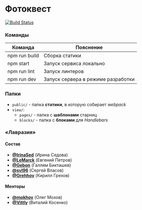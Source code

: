 # Фотоквест

[![Build Status](https://travis-ci.org/urfu-2016/team3.svg?branch=master)](https://travis-ci.org/urfu-2016/team3)

### Команды

| Команда | Пояснение |
| ------------- | ------------- |
| npm run build | Сборка статики |
| npm start | Запуск сервиса локально |
| npm run lint | Запуск линтеров |
| npm run dev | Запуск сервера в режиме разработки |

### Папки

* `public/` - папка **статики**, в которую собирает *webpack*
* `view/`:
    * `pages/` - папка с **шаблонами** старниц
    * `blocks/` - папка с **блоками** для *Handlebars*


### «Лавразия»
#### Состав

* [**@IrinaSed**](https://github.com/IrinaSed) (Ирина Седова)
* [**@LeMarck**](https://github.com/LeMarck) (Евгений Петров)
* [**@Gebon**](https://github.com/Gebon) (Галлям Бикташев)
* [**@svl96**](https://github.com/svl96) (Сергей Власов)
* [**@Grehhov**](https://github.com/Grehhov) (Кирилл Грехов)

#### Менторы

* [**@mokhov**](https://github.com/mokhov) (Олег Мохов)
* [**@Vittly**](https://github.com/Vittly) (Виталий Косенко)
